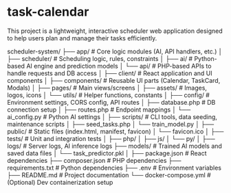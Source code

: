 # task-calendar
This project is a lightweight, interactive scheduler web application designed to help users plan and manage their tasks efficiently.

scheduler-system/
├── app/                   # Core logic modules (AI, API handlers, etc.)
│   ├── scheduler/        # Scheduling logic, rules, constraints
│   ├── ai/               # Python-based AI engine and prediction models
│   └── api/              # PHP-based APIs to handle requests and DB access
│
├── client/               # React application and UI components
│   ├── components/       # Reusable UI parts (Calendar, TaskCard, Modals)
│   ├── pages/            # Main views/screens
│   ├── assets/           # Images, logos, icons
│   └── utils/            # Helper functions, constants
│
├── config/               # Environment settings, CORS config, API routes
│   ├── database.php      # DB connection setup
│   ├── routes.php        # Endpoint mappings
│   └── ai_config.py      # Python AI settings
│
├── scripts/              # CLI tools, data seeding, maintenance scripts
│   ├── seed_tasks.php
│   └── train_model.py
│
├── public/               # Static files (index.html, manifest, favicon)
│   └── favicon.ico
│
├── tests/                # Unit and integration tests
│   ├── php/
│   ├── js/
│   └── py/
│
├── logs/                 # Server logs, AI inference logs
├── models/               # Trained AI models and saved data files
│   └── task_predictor.pkl
│
├── package.json          # React dependencies
├── composer.json         # PHP dependencies
├── requirements.txt      # Python dependencies
├── .env                  # Environment variables
├── README.md             # Project documentation
└── docker-compose.yml    # (Optional) Dev containerization setup


